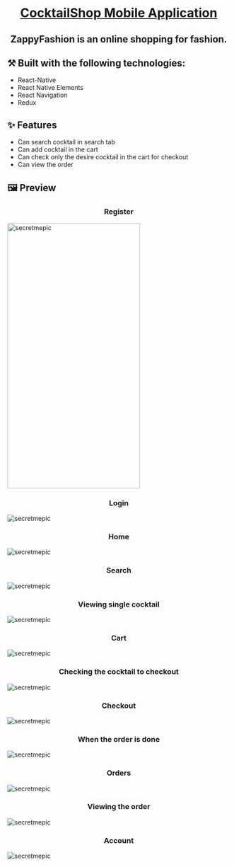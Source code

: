 <h1 align="center"><a href='https://github.com/zuzimajo1/CocktailShop-Mobile-Application/releases/tag/%23apk' target='_blank' rel='noreferrer'>CocktailShop Mobile Application</a></h1>

<h2 align="center">ZappyFashion is an online shopping for fashion.</h2>

## ⚒️ Built with the following technologies:

<ul>
    <li>React-Native</li>
    <li>React Native Elements</li>
    <li>React Navigation</li>
    <li>Redux</li>
    
</ul>

## ✨ Features

<ul>
    <li>Can search cocktail in search tab</li>
    <li>Can add cocktail in the cart</li>
    <li>Can check only the desire cocktail in the cart for checkout</li>
    <li>Can view the order</li>
</ul>

## 🖼️ Preview

<h3 align="center">Register</h3>
<img width="300px" height="600px" src="./assets/images/Register.jpg" alt="secretmepic"></img>
<br>
<h3 align="center">Login</h3>
<img src="./assets/images/Login.jpg" alt="secretmepic"></img>
<h3 align="center">Home</h3>
<img src="./assets/images/Homepage.jpg" alt="secretmepic"></img>
<br>
<h3 align="center">Search</h3>
<img src="./assets/images/Search.jpg" alt="secretmepic"></img>
<br>
<h3 align="center">Viewing single cocktail</h3>
<img src="./assets/images/AddCart.jpg" alt="secretmepic"></img>
<br>
<h3 align="center">Cart</h3>
<img src="./assets/images/Cart.jpg" alt="secretmepic"></img>
<br>
<h3 align="center">Checking the cocktail to checkout</h3>
<img src="./assets/images/CartChecked.jpg" alt="secretmepic"></img>
<br>
<h3 align="center">Checkout</h3>
<img src="./assets/images/Checkout.jpg" alt="secretmepic"></img>
<br>
<h3 align="center">When the order is done</h3>
<img src="./assets/images/CheckoutDone.jpg" alt="secretmepic"></img>
<br>
<h3 align="center">Orders</h3>
<img src="./assets/images/Order.jpg" alt="secretmepic"></img>
<br>
<h3 align="center">Viewing the order</h3>
<img src="./assets/images/ViewOrder.jpg" alt="secretmepic"></img>
<br>
<h3 align="center">Account</h3>
<img src="./assets/images/Account.jpg" alt="secretmepic"></img>
<br>
